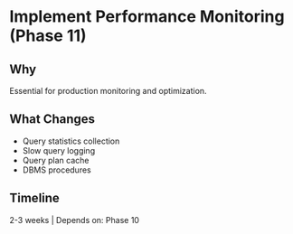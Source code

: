 # Implement Performance Monitoring (Phase 11)

## Why
Essential for production monitoring and optimization.

## What Changes
- Query statistics collection
- Slow query logging
- Query plan cache
- DBMS procedures

## Timeline
2-3 weeks | Depends on: Phase 10
